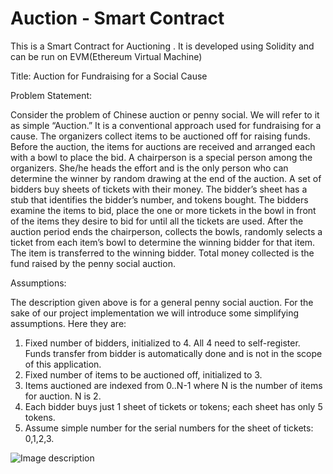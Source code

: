 # Auction - Smart Contract
This is a Smart Contract for Auctioning . It is developed using Solidity and can be run on EVM(Ethereum Virtual Machine)

Title: Auction for Fundraising for a Social Cause

Problem Statement:

Consider the problem of Chinese auction or penny social. We will refer to it as simple “Auction.” It is a conventional approach used for fundraising for a cause. The organizers collect items to be auctioned off for raising funds. Before the auction, the items for auctions are received and arranged each with a bowl to place the bid. A chairperson is a special person among the organizers. She/he heads the effort and is the only person who can determine the winner by random drawing at the end of the auction. A set of bidders buy sheets of tickets with their money. The bidder’s sheet has a stub that identifies the bidder’s number, and tokens bought.
The bidders examine the items to bid, place the one or more tickets in the bowl in front of the items they desire to bid for until all the tickets are used. After the auction period ends the chairperson, collects the bowls, randomly selects a ticket from each item’s bowl to determine the winning bidder for that item. The item is transferred to the winning bidder. Total money collected is the fund raised by the penny social auction.

Assumptions:

The description given above is for a general penny social auction. For the sake of our project implementation we will introduce some simplifying assumptions. Here they are:
1. Fixed number of bidders, initialized to 4. All 4 need to self-register. Funds transfer from bidder is automatically done and is not in the scope of this application.
2. Fixed number of items to be auctioned off, initialized to 3.
3. Items auctioned are indexed from 0..N-1 where N is the number of items for auction. N is 2.
4. Each bidder buys just 1 sheet of tickets or tokens; each sheet has only 5 tokens.
5. Assume simple number for the serial numbers for the sheet of tickets: 0,1,2,3. 

![Image description](https://github.com/mourya317/Auction-SmartContract/blob/master/Design.png)
